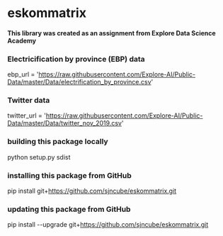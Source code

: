 # eskommatrix

#### This library was created as an assignment from Explore Data Science Academy

### Electricification by province (EBP) data
ebp_url = 'https://raw.githubusercontent.com/Explore-AI/Public-Data/master/Data/electrification_by_province.csv'

### Twitter data
twitter_url = 'https://raw.githubusercontent.com/Explore-AI/Public-Data/master/Data/twitter_nov_2019.csv'

### building this package locally
python setup.py sdist

### installing this package from GitHub
pip install git+https://github.com/sjncube/eskommatrix.git

### updating this package from GitHub
pip install --upgrade git+https://github.com/sjncube/eskommatrix.git
